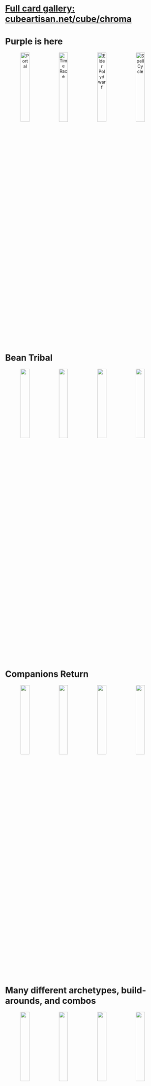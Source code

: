 # [Full card gallery: cubeartisan.net/cube/chroma](https://cubeartisan.net/cube/chroma/list?view=spoiler&s4=Mana+Value&s1=Unsorted&s3=Unsorted)

# Purple is here

<p align="center">
  <img src="https://media.githubusercontent.com/media/chroma-unleashed/chroma-unleashed.github.io/main/docs/images/Portal.png" alt="Portal" width="24%">
  <img src="https://media.githubusercontent.com/media/chroma-unleashed/chroma-unleashed.github.io/main/docs/images/Time%20Race.png" alt="Time Race" width="24%">
  <img src="https://media.githubusercontent.com/media/chroma-unleashed/chroma-unleashed.github.io/main/docs/images/Elder%20Polydwarf.png" alt="Elder Polydwarf" width="24%">
  <img src="https://media.githubusercontent.com/media/chroma-unleashed/chroma-unleashed.github.io/main/docs/images/Spell%20Cycle.png" alt="Spell Cycle" width="24%">
</p>

# Bean Tribal

<p align="center">
  <img src="https://media.githubusercontent.com/media/chroma-unleashed/chroma-unleashed.github.io/main/docs/images/Bean%20Farm.png" width="24%">
  <img src="https://media.githubusercontent.com/media/chroma-unleashed/chroma-unleashed.github.io/main/docs/images/Winged%20Bean.png" width="24%">
  <img src="https://media.githubusercontent.com/media/chroma-unleashed/chroma-unleashed.github.io/main/docs/images/Explosively%20Growing%20Bean.png" width="24%">
  <img src="https://media.githubusercontent.com/media/chroma-unleashed/chroma-unleashed.github.io/main/docs/images/Horror%20Bean.png" width="24%">
</p>

# Companions Return

<p align="center">
  <img src="https://media.githubusercontent.com/media/chroma-unleashed/chroma-unleashed.github.io/main/docs/images/Companions%20Unleashed.png" width="24%">
  <img src="https://media.githubusercontent.com/media/chroma-unleashed/chroma-unleashed.github.io/main/docs/images/Vetrom%20the%20Unknown.png" width="24%">
  <img src="https://media.githubusercontent.com/media/chroma-unleashed/chroma-unleashed.github.io/main/docs/images/Skreapi%20the%20Unexampled.png" width="24%">
  <img src="https://media.githubusercontent.com/media/chroma-unleashed/chroma-unleashed.github.io/main/docs/images/Honeygold%20the%20Insatiable.png" width="24%">
</p>

# Many different archetypes, build-arounds, and combos

<p align="center">
  <img src="https://media.githubusercontent.com/media/chroma-unleashed/chroma-unleashed.github.io/main/docs/images/Volcano%20Bean.png" width="24%">
  <img src="https://media.githubusercontent.com/media/chroma-unleashed/chroma-unleashed.github.io/main/docs/images/Shovel.png" width="24%">
  <img src="https://media.githubusercontent.com/media/chroma-unleashed/chroma-unleashed.github.io/main/docs/images/Mycelium%20Monarch.png" width="24%">
  <img src="https://media.githubusercontent.com/media/chroma-unleashed/chroma-unleashed.github.io/main/docs/images/Scourryn%20the%20Gravewatcher.png" width="24%">
</p>



# Optional Rule Changes

<p align="center">
  <img src="https://media.githubusercontent.com/media/chroma-unleashed/chroma-unleashed.github.io/main/docs/images/Property%20Insurance.png" width="24%">
  <img src="https://media.githubusercontent.com/media/chroma-unleashed/chroma-unleashed.github.io/main/docs/images/Land%20Replication.png" width="24%">
  <img src="https://media.githubusercontent.com/media/chroma-unleashed/chroma-unleashed.github.io/main/docs/images/Drought%20Insurance.png" width="24%">
  <img src="https://media.githubusercontent.com/media/chroma-unleashed/chroma-unleashed.github.io/main/docs/images/Flood%20Insurance.png" width="24%">
</p>

# Conjure Scryfall (click image to conjure card)

<p align="center">
    <a href="https://scryfall.com/random?q=T%3AELF+C%3DGW">
        <img src="https://media.githubusercontent.com/media/chroma-unleashed/chroma-unleashed.github.io/main/docs/images/Arboreal%20Gateway.png" style="width: 24%;">
    </a>
    <a href="https://scryfall.com/random?q=T%3APLANT+C<%3DBG">
        <img src="https://media.githubusercontent.com/media/chroma-unleashed/chroma-unleashed.github.io/main/docs/images/Enigmatic%20Junglegate.png" style="width: 24%;">
    </a>
    <a href="https://scryfall.com/random?q=BANNED%3APION">
        <img src="https://media.githubusercontent.com/media/chroma-unleashed/chroma-unleashed.github.io/main/docs/images/Escape%20from%20the%20Shadow%20Realm.png" style="width: 24%;">
    </a>
    <a href="https://scryfall.com/random?q=O%3A%22CREW+3%22">
        <img src="https://media.githubusercontent.com/media/chroma-unleashed/chroma-unleashed.github.io/main/docs/images/Galactic%20Ox.png" style="width: 24%;">
    </a>
</p>
<p align="center">
    <a href="https://scryfall.com/random?q=T%3AFISH">
        <img src="https://media.githubusercontent.com/media/chroma-unleashed/chroma-unleashed.github.io/main/docs/images/Irisia%20Druid.png" style="width: 24%;">
    </a>
    <a href="https://scryfall.com/random?q=T%3AINST+C%3DUR">
        <img src="https://media.githubusercontent.com/media/chroma-unleashed/chroma-unleashed.github.io/main/docs/images/Nebulous%20Passage.png" style="width: 24%;">
    </a>
    <a href="https://scryfall.com/random?q=T%3ACRE+MV%3DX">
        <img src="https://media.githubusercontent.com/media/chroma-unleashed/chroma-unleashed.github.io/main/docs/images/Nether%20Swap.png" style="width: 24%;">
    </a>
    <a href="https://scryfall.com/random?q=O%3A%223+DAMAGE+TO+ANY+TARGET%22+C<%3DBR">
        <img src="https://media.githubusercontent.com/media/chroma-unleashed/chroma-unleashed.github.io/main/docs/images/Netherstorm%20Cliffs.png" style="width: 24%;">
    </a>
</p>
<p align="center">
    <a href="https://scryfall.com/random?q=T%3AEQUIP+C<%3DRW">
        <img src="https://media.githubusercontent.com/media/chroma-unleashed/chroma-unleashed.github.io/main/docs/images/Nova%20Foundry.png" style="width: 24%;">
    </a>
    <a href="https://scryfall.com/random?q=T%3ACLERIC+C%3DBW">
        <img src="https://media.githubusercontent.com/media/chroma-unleashed/chroma-unleashed.github.io/main/docs/images/Obsidia%20Temple.png" style="width: 24%;">
    </a>
    <a href="https://scryfall.com/random?q=T%3ABIRD+C%3DUW">
        <img src="https://media.githubusercontent.com/media/chroma-unleashed/chroma-unleashed.github.io/main/docs/images/Phasing%20Sky%20Isles.png" style="width: 24%;">
    </a>
    <a href="https://scryfall.com/random?q=T%3ATURTLE+C<%3DUG">
        <img src="https://media.githubusercontent.com/media/chroma-unleashed/chroma-unleashed.github.io/main/docs/images/Telestic%20Woodfalls.png" style="width: 24%;">
    </a>
</p>
<p align="center">
    <a href="https://scryfall.com/random?q=%28T%3AINST+OR+T%3ASORC%29+MV%3D1+CHEAPEST%3AUSD+USD>5">
        <img src="https://media.githubusercontent.com/media/chroma-unleashed/chroma-unleashed.github.io/main/docs/images/Thunder%20Undergiant.png" style="width: 24%;">
    </a>
    <a href="https://scryfall.com/random?q=O%3A%22COUNTER+TARGET+SPELL%22+C<%3DUB">
        <img src="https://media.githubusercontent.com/media/chroma-unleashed/chroma-unleashed.github.io/main/docs/images/Underground%20Crystalake.png" style="width: 24%;">
    </a>
</p>

[Full card gallery: cubeartisan.net/cube/chroma](https://cubeartisan.net/cube/chroma/list?view=spoiler&s4=Mana+Value&s1=Unsorted&s3=Unsorted)

Discuss this set in the [Austin Cubing Discord](https://austin-cubing.github.io)